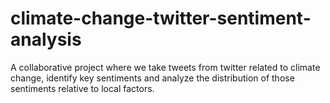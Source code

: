 # climate-change-twitter-sentiment-analysis
A collaborative project where we take tweets from twitter related to climate change, identify key sentiments and analyze the distribution of those sentiments relative to local factors. 
